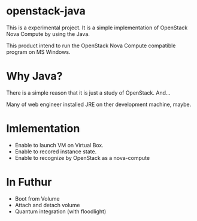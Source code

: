 openstack-java
==============

This is a experimental project. It is a simple implementation of OpenStack Nova Compute by using the Java.

This product intend to run the OpenStack Nova Compute compatible program on MS Windows.

Why Java? 
=========

There is a simple reason that it is just a study of OpenStack. And...

Many of web engineer installed JRE on ther development machine, maybe.

Imlementation
==============

* Enable to launch VM on Virtual Box.
* Enable to recored instance state.
* Enable to recognize by OpenStack as a nova-compute

In Futhur
=========

* Boot from Volume
* Attach and detach volume
* Quantum integration (with floodlight)
